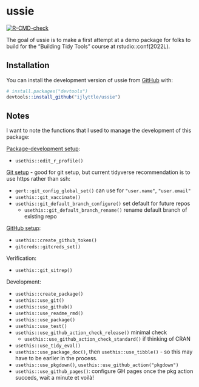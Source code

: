 
<!-- README.md is generated from README.Rmd. Please edit that file -->

# ussie

<!-- badges: start -->

[![R-CMD-check](https://github.com/ijlyttle/ussie/workflows/R-CMD-check/badge.svg)](https://github.com/ijlyttle/ussie/actions)
<!-- badges: end -->

The goal of ussie is to make a first attempt at a demo package for folks
to build for the “Building Tidy Tools” course at rstudio::conf(2022L).

## Installation

You can install the development version of ussie from
[GitHub](https://github.com/) with:

``` r
# install.packages("devtools")
devtools::install_github("ijlyttle/ussie")
```

## Notes

I want to note the functions that I used to manage the development of
this package:

[Package-development
setup](https://r-pkgs.org/setup.html#personal-startup-configuration):

-   `usethis::edit_r_profile()`

[Git setup](https://r-pkgs.org/git.html#git-setup) - good for git setup,
but current tidyverse recommendation is to use https rather than ssh:

-   `gert::git_config_global_set()` can use for `"user.name"`,
    `"user.email"`
-   `usethis::git_vaccinate()`
-   `usethis::git_default_branch_configure()` set default for future
    repos
    -   `usethis::git_default_branch_rename()` rename default branch of
        existing repo

[GitHub setup](https://usethis.r-lib.org/articles/git-credentials.html):

-   `usethis::create_github_token()`
-   `gitcreds::gitcreds_set()`

Verification:

-   `usethis::git_sitrep()`

Development:

-   `usethis::create_package()`
-   `usethis::use_git()`
-   `usethis::use_github()`
-   `usethis::use_readme_rmd()`
-   `usethis::use_package()`
-   `usethis::use_test()`
-   `usethis::use_github_action_check_release()` minimal check
    -   `usethis::use_github_action_check_standard()` if thinking of
        CRAN
-   `usethis::use_tidy_eval()`
-   `usethis::use_package_doc()`, then `usethis::use_tibble()` - so this
    may have to be earlier in the process.
-   `usethis::use_pkgdown()`, `usethis::use_github_action("pkgdown")`
-   `usethis::use_github_pages()`: configure GH pages once the pkg
    action succeds, wait a minute et voilà!
